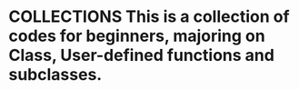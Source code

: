 # COLLECTIONS This is a collection of codes for beginners, majoring on Class, User-defined functions and subclasses.
